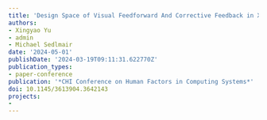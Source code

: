 ```yaml
---
title: 'Design Space of Visual Feedforward And Corrective Feedback in XR-Based Motion Guidance Systems'
authors:
- Xingyao Yu
- admin
- Michael Sedlmair
date: '2024-05-01'
publishDate: '2024-03-19T09:11:31.622770Z'
publication_types:
- paper-conference
publication: '*CHI Conference on Human Factors in Computing Systems*'
doi: 10.1145/3613904.3642143
projects:
-
---
```

